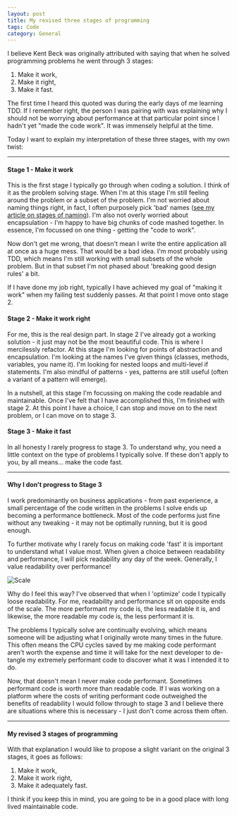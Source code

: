 ```yaml
---
layout: post
title: My revised three stages of programming
tags: Code
category: General
---
```


I believe Kent Beck was originally attributed with saying that when he solved programming problems he went through 3 stages:

1) Make it work,  
2) Make it right,  
3) Make it fast.  


The first time I heard this quoted was during the early days of me learning TDD. If I remember right, the person I was pairing with was explaining why I should not be worrying about performance at that particular point since I hadn't yet "made the code work". It was immensely helpful at the time.

Today I want to explain my interpretation of these three stages, with my own twist:

-------------------------------------------------------------------------------------------

#### Stage 1 - Make it work 

This is the first stage I typically go through when coding a solution. I think of it as the problem solving stage. When I'm at this stage I'm still feeling around the problem or a subset of the problem. I'm not worried about naming things right, in fact, I often purposely pick 'bad' names ([see my article on stages of naming](http://blog.markpearl.co.za/Four-Stages-Of-Naming)). I'm also not overly worried about encapsulation - I'm happy to have big chunks of code mashed together. In essence, I'm focussed on one thing - getting the "code to work".

Now don't get me wrong, that doesn't mean I write the entire application all at once as a huge mess. That would be a bad idea. I'm most probably using TDD, which means I'm still working with small subsets of the whole problem. But in that subset I'm not phased about 'breaking good design rules' a bit.

If I have done my job right, typically I have achieved my goal of "making it work" when my failing test suddenly passes. At that point I move onto stage 2.

#### Stage 2 - Make it work right

For me, this is the real design part. In stage 2 I've already got a working solution - it just may not be the most beautiful code. This is where I mercilessly refactor. At this stage I'm looking for points of abstraction and encapsulation. I'm looking at the names I've given things (classes, methods, variables, you name it). I'm looking for nested loops and multi-level if statements. I'm also mindful of patterns - yes, patterns are still useful (often a variant of a pattern will emerge).

In a nutshell, at this stage I'm focussing on making the code readable and maintainable. Once I've felt that I have accomplished this, I'm finished with stage 2. At this point I have a choice, I can stop and move on to the next problem, or I can move on to stage 3.

#### Stage 3 - Make it fast

In all honesty I rarely progress to stage 3. To understand why, you need a little context on the type of problems I typically solve. If these don't apply to you, by all means... make the code fast.

-------------------------------------------------------------------------------------------

#### Why I don't progress to Stage 3  

I work predominantly on business applications - from past experience, a small percentage of the code written in the problems I solve ends up becoming a performance bottleneck. Most of the code performs just fine without any tweaking - it may not be optimally running, but it is good enough. 

To further motivate why I rarely focus on making code 'fast' it is important to understand what I value most. When given a choice between readability and performance, I will pick readability any day of the week. Generally, I value readability over performance!

<img class="img-responsive" alt="Scale" src="{{ site.url }}/assets/images/Three-Stages-Of-Programming-Scale.jpg">

Why do I feel this way? I've observed that when I 'optimize' code I typically loose readability. For me, readability and performance sit on opposite ends of the scale. The more performant my code is, the less readable it is, and likewise, the more readable my code is, the less performant it is. 

The problems I typically solve are continually evolving, which means someone will be adjusting what I originally wrote many times in the future. This often means the CPU cycles saved by me making code performant aren't worth the expense and time it will take for the next developer to de-tangle my extremely performant code to discover what it was I intended it to do. 

Now, that doesn't mean I never make code performant. Sometimes performant code is worth more than readable code. If I was working on a platform where the costs of writing performant code outweighed the benefits of readability I would follow through to stage 3 and I believe there are situations where this is necessary - I just don't come across them often.

-------------------------------------------------------------------------------------------

#### My revised 3 stages of programming

With that explanation I would like to propose a slight variant on the original 3 stages, it goes as follows:

1) Make it work,  
2) Make it work right,  
3) Make it adequately fast.  

I think if you keep this in mind, you are going to be in a good place with long lived maintainable code.
